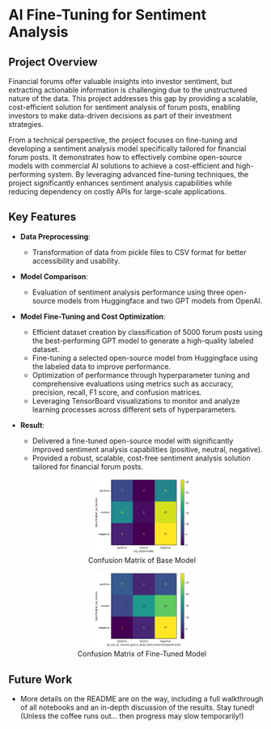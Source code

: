 
# AI Fine-Tuning for Sentiment Analysis

## Project Overview

Financial forums offer valuable insights into investor sentiment, but extracting actionable information is challenging due to the unstructured nature of the data. This project addresses this gap by providing  a scalable, cost-efficient solution for sentiment analysis of forum posts, enabling investors to make data-driven decisions as part of their investment strategies.

From a technical perspective, the project focuses on fine-tuning and developing a sentiment analysis model specifically tailored for financial forum posts. It demonstrates how to effectively combine open-source models with commercial AI solutions to achieve a cost-efficient and high-performing system. By leveraging advanced fine-tuning techniques, the project significantly enhances sentiment analysis capabilities while reducing dependency on costly APIs for large-scale applications.


## Key Features

- **Data Preprocessing**:
  - Transformation of data from pickle files to CSV format for better accessibility and usability.

- **Model Comparison**:
  - Evaluation of sentiment analysis performance using three open-source models from Huggingface and two GPT models from OpenAI.

- **Model Fine-Tuning and Cost Optimization**:
  - Efficient dataset creation by classification of 5000 forum posts using the best-performing GPT model to generate a high-quality labeled dataset.
  - Fine-tuning a selected open-source model from Huggingface using the labeled data to improve performance.
  - Optimization of performance through hyperparameter tuning and comprehensive evaluations using metrics such as accuracy, precision, recall, F1 score, and confusion matrices.
  - Leveraging TensorBoard visualizations to monitor and analyze learning processes across different sets of hyperparameters.

- **Result**:
  - Delivered a fine-tuned open-source model with significantly improved sentiment analysis capabilities (positive, neutral, negative).
  - Provided a robust, scalable, cost-free sentiment analysis solution tailored for financial forum posts.

   <p align="center">
   <img src="data/results/confusion_matrix_hp_initial_model.jpg" alt="Confusion Matrix of Base Model" width="40%">
   <br>Confusion Matrix of Base Model
   </p>

   <p align="center">
   <img src="data/results/confusion_matrix_hp_set_15_lr1e-06_gracc1_bs32_te50_note_checkpoint-6250.jpg" alt="Confusion Matrix of Fine-Tuned Model" width="40%">
   <br>Confusion Matrix of Fine-Tuned Model
   </p>


## Future Work
- More details on the README are on the way, including a full walkthrough of all notebooks and an in-depth discussion of the results. Stay tuned! (Unless the coffee runs out… then progress may slow temporarily!)